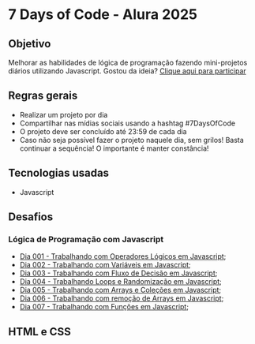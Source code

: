 # 7 Days of Code - Alura 2025

## Objetivo

Melhorar as habilidades de lógica de programação fazendo mini-projetos diários utilizando Javascript. Gostou da ideia? [Clique aqui para participar](https://7daysofcode.io/)

## Regras gerais

*   Realizar um projeto por dia
*   Compartilhar nas mídias sociais usando a hashtag #7DaysOfCode
*   O projeto deve ser concluído até 23:59 de cada dia
* Caso não seja possível fazer o projeto naquele dia, sem grilos! Basta continuar a sequência! O importante é manter constância!

## Tecnologias usadas

*  Javascript

## Desafios

### Lógica de Programação com Javascript

*   [Dia 001 - Trabalhando com Operadores Lógicos em Javascript](https://github.com/srrogerio/7_Days_of_Code_Alura_2025/main/JavaScript/Dia-001/readme.md); 
*   [Dia 002 - Trabalhando com Variáveis em Javascript](https://github.com/srrogerio/7_Days_of_Code_Alura_2025/JavaScript/Dia-002/); 
*   [Dia 003 - Trabalhando com Fluxo de Decisão em Javascript](https://github.com/srrogerio/7_Days_of_Code_Alura_2025/JavaScript/Dia-003/); 
*   [Dia 004 - Trabalhando Loops e Randomização em Javascript](https://github.com/srrogerio/7_Days_of_Code_Alura_2025/JavaScript/Dia-004/); 
*   [Dia 005 - Trabalhando com Arrays e Coleções em Javascript](https://github.com/srrogerio/7_Days_of_Code_Alura_2025/JavaScript/Dia-005/); 
*   [Dia 006 - Trabalhando com remoção de Arrays em Javascript](https://github.com/srrogerio/7_Days_of_Code_Alura_2025/JavaScript/Dia-006/); 
*   [Dia 007 - Trabalhando com Funções em Javascript](https://github.com/srrogerio/7_Days_of_Code_Alura_2025/JavaScript/Dia-007/); 

## HTML e CSS
